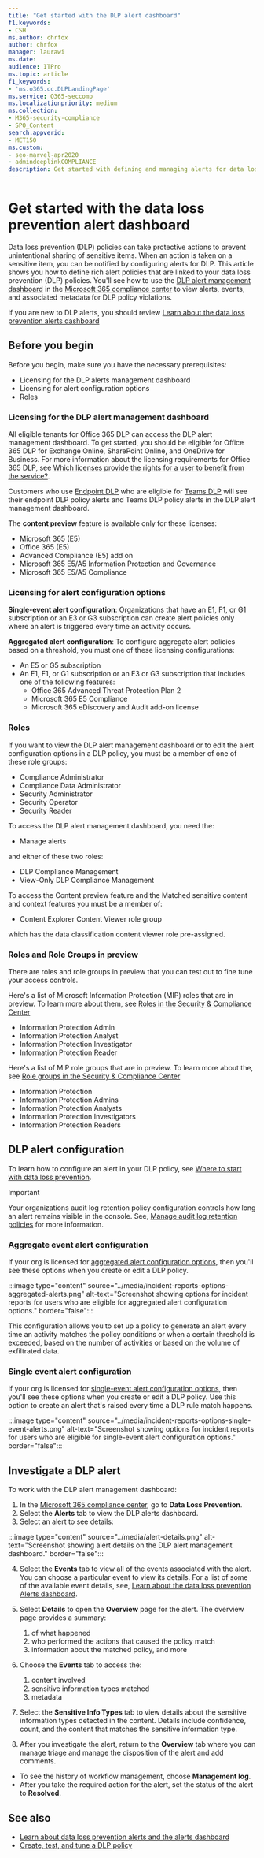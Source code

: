 ```yaml
---
title: "Get started with the DLP alert dashboard"
f1.keywords:
- CSH
ms.author: chrfox
author: chrfox
manager: laurawi
ms.date: 
audience: ITPro
ms.topic: article
f1_keywords:
- 'ms.o365.cc.DLPLandingPage'
ms.service: O365-seccomp
ms.localizationpriority: medium
ms.collection: 
- M365-security-compliance
- SPO_Content
search.appverid: 
- MET150
ms.custom:
- seo-marvel-apr2020
- admindeeplinkCOMPLIANCE
description: Get started with defining and managing alerts for data loss prevention policies. 
---
```


# Get started with the data loss prevention alert dashboard

Data loss prevention (DLP) policies can take protective actions to prevent unintentional sharing of sensitive items. When an action is taken on a sensitive item, you can be notified by configuring alerts for DLP. This article shows you how to define rich alert policies that are linked to your data loss prevention (DLP) policies. You'll see how to use the [DLP alert management dashboard](https://compliance.microsoft.com/datalossprevention?viewid=dlpalerts) in the <a href="https://go.microsoft.com/fwlink/p/?linkid=2077149" target="_blank">Microsoft 365 compliance center</a> to view alerts, events, and associated metadata for DLP policy violations.

If you are new to DLP alerts, you should review [Learn about the data loss prevention alerts dashboard](dlp-alerts-dashboard-learn.md)

## Before you begin

Before you begin, make sure you have the necessary prerequisites:

-   Licensing for the DLP alerts management dashboard
-   Licensing for alert configuration options
-   Roles

### Licensing for the DLP alert management dashboard

All eligible tenants for Office 365 DLP can access the DLP alert management dashboard. To get started, you should be eligible for Office 365 DLP for Exchange Online, SharePoint Online, and OneDrive for Business. For more information about the licensing requirements for Office 365 DLP, see [Which licenses provide the rights for a user to benefit from the service?](/office365/servicedescriptions/microsoft-365-service-descriptions/microsoft-365-tenantlevel-services-licensing-guidance/microsoft-365-security-compliance-licensing-guidance#which-licenses-provide-the-rights-for-a-user-to-benefit-from-the-service-16).

Customers who use [Endpoint DLP](endpoint-dlp-learn-about.md) who are eligible for [Teams DLP](dlp-microsoft-teams.md) will see their endpoint DLP policy alerts and Teams DLP policy alerts in the DLP alert management dashboard.

The **content preview** feature is available only for these licenses:

- Microsoft 365 (E5)
- Office 365 (E5)
- Advanced Compliance (E5) add on
- Microsoft 365 E5/A5 Information Protection and Governance
- Microsoft 365 E5/A5 Compliance

### Licensing for alert configuration options

**Single-event alert configuration**: Organizations that have an E1, F1, or G1 subscription or an E3 or G3 subscription can create alert policies only where an alert is triggered every time an activity occurs.

**Aggregated alert configuration**: To configure aggregate alert policies based on a threshold, you must one of these licensing configurations:

- An E5 or G5 subscription
- An E1, F1, or G1 subscription or an E3 or G3 subscription that includes one of the following features:
    - Office 365 Advanced Threat Protection Plan 2
    - Microsoft 365 E5 Compliance
    - Microsoft 365 eDiscovery and Audit add-on license

### Roles

If you want to view the DLP alert management dashboard or to edit the alert configuration options in a DLP policy, you must be a member of one of these role groups:

- Compliance Administrator
- Compliance Data Administrator
- Security Administrator
- Security Operator
- Security Reader

To access the DLP alert management dashboard, you need the:

- Manage alerts

and either of these two roles:

- DLP Compliance Management
- View-Only DLP Compliance Management

To access the Content preview feature and the Matched sensitive content and context features you must be a member of:

- Content Explorer Content Viewer role group

which has the data classification content viewer role pre-assigned.

### Roles and Role Groups in preview

There are roles and role groups in preview that you can test out to fine tune your access controls.

Here's a list of Microsoft Information Protection (MIP) roles that are in preview. To learn more about them, see [Roles in the Security & Compliance Center](../security/office-365-security/permissions-in-the-security-and-compliance-center.md#roles-in-the-security--compliance-center)

- Information Protection Admin
- Information Protection Analyst
- Information Protection Investigator
- Information Protection Reader

Here's a list of MIP role groups that are in preview. To learn more about the, see [Role groups in the Security & Compliance Center](../security/office-365-security/permissions-in-the-security-and-compliance-center.md#role-groups-in-the-security--compliance-center)

- Information Protection
- Information Protection Admins
- Information Protection Analysts
- Information Protection Investigators
- Information Protection Readers

## DLP alert configuration

To learn how to configure an alert in your DLP policy, see [Where to start with data loss prevention](create-test-tune-dlp-policy.md#where-to-start-with-data-loss-prevention).

> [!IMPORTANT]
> Your organizations audit log retention policy configuration controls how long an alert remains visible in the console. See, [Manage audit log retention policies](audit-log-retention-policies.md#manage-audit-log-retention-policies) for more information.

### Aggregate event alert configuration

If your org is licensed for [aggregated alert configuration options](#licensing-for-alert-configuration-options),
then you'll see these options when you create or edit a DLP policy.

:::image type="content" source="../media/incident-reports-options-aggregated-alerts.png" alt-text="Screenshot showing options for incident reports for users who are eligible for aggregated alert configuration options." border="false":::

This configuration allows you to set up a policy to generate an alert every time an activity matches the policy conditions or when a certain threshold is exceeded, based on the number of activities or based on the volume of exfiltrated data.

### Single event alert configuration

If your org is licensed for [single-event alert configuration options](#licensing-for-alert-configuration-options), then you'll see these options when you create or edit a DLP policy. Use this option to create an alert that's raised every time a DLP rule match happens.

:::image type="content" source="../media/incident-reports-options-single-event-alerts.png" alt-text="Screenshot showing options for incident reports for users who are eligible for single-event alert configuration options." border="false":::

## Investigate a DLP alert

To work with the DLP alert management dashboard:

1. In the <a href="https://go.microsoft.com/fwlink/p/?linkid=2077149" target="_blank">Microsoft 365 compliance center</a>, go to **Data Loss Prevention**.
2. Select the **Alerts** tab to view the DLP alerts dashboard.
3. Select an alert to see details:

:::image type="content" source="../media/alert-details.png" alt-text="Screenshot showing alert details on the DLP alert management dashboard." border="false":::

4. Select the **Events** tab to view all of the events associated with the alert. You can choose a particular event to view its details. For a list of some of the available event details, see, [Learn about the data loss prevention Alerts dashboard](dlp-alerts-dashboard-learn.md).
5. Select **Details** to open the **Overview** page for the alert. The overview page provides a summary:
    1. of what happened
    1. who performed the actions that caused the policy match
    1. information about the matched policy, and more 

6. Choose the **Events** tab to access the:
    1. content involved
    1. sensitive information types matched
    1. metadata

7. Select the **Sensitive Info Types** tab to view details about the sensitive information types detected in the content. Details include confidence, count, and the content that matches the sensitive information type.

8. After you investigate the alert, return to the **Overview** tab where you can manage triage and manage the disposition of the alert and add comments.

- To see the history of workflow management, choose **Management log**.
- After you take the required action for the alert, set the status of the alert to **Resolved**.

## See also

- [Learn about data loss prevention alerts and the alerts dashboard](dlp-alerts-dashboard-learn.md)
- [Create, test, and tune a DLP policy](create-test-tune-dlp-policy.md)
